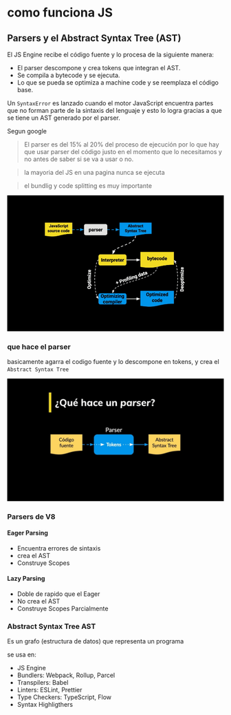 # como funciona JS

## Parsers y el Abstract Syntax Tree (AST)

El JS Engine recibe el código fuente y lo procesa de la siguiente manera:

- El parser descompone y crea tokens que integran el AST.
- Se compila a bytecode y se ejecuta.
- Lo que se pueda se optimiza a machine code y se reemplaza el código base.

Un `SyntaxError` es lanzado cuando el motor JavaScript encuentra partes que no forman parte de la sintaxis del lenguaje y esto lo logra gracias a que se tiene un AST generado por el parser.

Segun google 

> El parser es del 15% al 20% del proceso de ejecución por lo que hay que usar parser del código justo en el momento que lo necesitamos y no antes de saber si se va a usar o no.

> la mayoria del JS en una pagina nunca se ejecuta

> el bundlig y code splitting es muy importante

![](img/funcionamiento_JS.png)

### que hace el parser

basicamente agarra el codigo fuente y lo descompone en tokens, y crea el `Abstract Syntax Tree` 

![](img/parser.jpg)

### Parsers de V8

#### Eager Parsing

- Encuentra errores de sintaxis
- crea el AST
- Construye Scopes
  
#### Lazy Parsing

- Doble de rapido que el Eager
- No crea el AST
- Construye Scopes Parcialmente

### Abstract Syntax Tree AST

Es un grafo (estructura de datos) que representa un programa

se usa en:

- JS Engine
- Bundlers: Webpack, Rollup, Parcel
- Transpilers: Babel
- Linters: ESLint, Prettier
- Type Checkers: TypeScript, Flow
- Syntax Highligthers